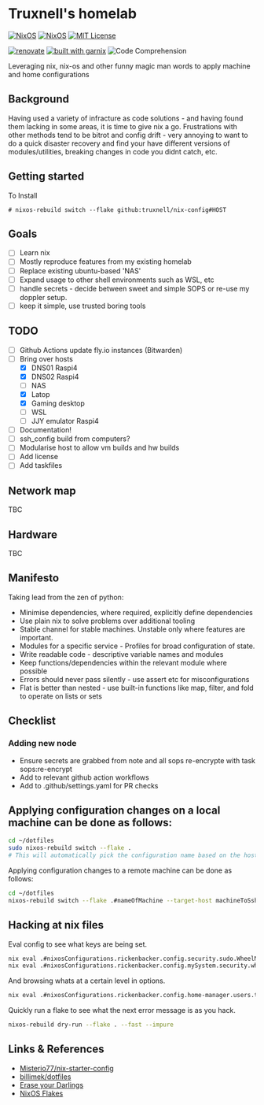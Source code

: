 # Truxnell's homelab

[![NixOS](https://img.shields.io/badge/NIXOS-5277C3.svg?style=for-the-badge&logo=NixOS&logoColor=white)](https://nixos.org)
[![NixOS](https://img.shields.io/badge/NixOS-23.11-blue?style=for-the-badge&logo=nixos&logoColor=white)](https://nixos.org)
[![MIT License](https://img.shields.io/github/license/truxnell/nix-config?style=for-the-badge)](https://github.com/truxnell/nix-config/blob/ci/LICENSE)

[![renovate](https://img.shields.io/badge/renovate-enabled-%231A1F6C?logo=renovatebot)](https://developer.mend.io/github/truxnell/nix-config)
[![built with garnix](https://img.shields.io/endpoint.svg?url=https%3A%2F%2Fgarnix.io%2Fapi%2Fbadges%2Ftruxnell%2Fnix-config%3Fbranch%3Dmain)](https://garnix.io)
![Code Comprehension](https://img.shields.io/badge/Code%20comprehension-26%25-red)

Leveraging nix, nix-os and other funny magic man words to apply machine and home configurations

## Background

Having used a variety of infracture as code solutions - and having found them lacking in some areas, it is time to give nix a go.
Frustrations with other methods tend to be bitrot and config drift - very annoying to want to do a quick disaster recovery and find your have different versions of modules/utilities, breaking changes in code you didnt catch, etc.

## Getting started

To Install

```
# nixos-rebuild switch --flake github:truxnell/nix-config#HOST
```

## Goals

- [ ] Learn nix
- [ ] Mostly reproduce features from my existing homelab
- [ ] Replace existing ubuntu-based 'NAS'
- [ ] Expand usage to other shell environments such as WSL, etc
- [ ] handle secrets - decide between sweet and simple SOPS or re-use my doppler setup.
- [ ] keep it simple, use trusted boring tools

## TODO

- [ ] Github Actions update fly.io instances (Bitwarden)
- [ ] Bring over hosts
  - [x] DNS01 Raspi4
  - [x] DNS02 Raspi4
  - [ ] NAS
  - [x] Latop
  - [x] Gaming desktop
  - [ ] WSL
  - [ ] JJY emulator Raspi4
- [ ] Documentation!
- [ ] ssh_config build from computers?
- [ ] Modularise host to allow vm builds and hw builds
- [ ] Add license
- [ ] Add taskfiles

## Network map

TBC

## Hardware

TBC

## Manifesto

Taking lead from the zen of python:

- Minimise dependencies, where required, explicitly define dependencies
- Use plain nix to solve problems over additional tooling
- Stable channel for stable machines. Unstable only where features are important.
- Modules for a specific service - Profiles for broad configuration of state.
- Write readable code - descriptive variable names and modules
- Keep functions/dependencies within the relevant module where possible
- Errors should never pass silently - use assert etc for misconfigurations
- Flat is better than nested - use built-in functions like map, filter, and fold to operate on lists or sets

## Checklist

### Adding new node

- Ensure secrets are grabbed from note and all sops re-encrypte with task sops:re-encrypt
- Add to relevant github action workflows
- Add to .github/settings.yaml for PR checks

## Applying configuration changes on a local machine can be done as follows:

```sh
cd ~/dotfiles
sudo nixos-rebuild switch --flake .
# This will automatically pick the configuration name based on the hostname
```

Applying configuration changes to a remote machine can be done as follows:

```sh
cd ~/dotfiles
nixos-rebuild switch --flake .#nameOfMachine --target-host machineToSshInto --use-remote-sudo
```

## Hacking at nix files

Eval config to see what keys are being set.

```bash
nix eval .#nixosConfigurations.rickenbacker.config.security.sudo.WheelNeedsPassword
nix eval .#nixosConfigurations.rickenbacker.config.mySystem.security.wheelNeedsPassword
```

And browsing whats at a certain level in options.

```bash
nix eval .#nixosConfigurations.rickenbacker.config.home-manager.users.truxnell --apply builtins.attrNames --json
```

Quickly run a flake to see what the next error message is as you hack.

```bash
nixos-rebuild dry-run --flake . --fast --impure
```

## Links & References

- [Misterio77/nix-starter-config](https://github.com/Misterio77/nix-starter-configs)
- [billimek/dotfiles](https://github.com/billimek/dotfiles/)
- [Erase your Darlings](https://grahamc.com/blog/erase-your-darlings/)
- [NixOS Flakes](https://www.tweag.io/blog/2020-07-31-nixos-flakes/)
